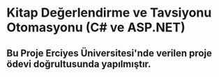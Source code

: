 # Kitap Değerlendirme ve Tavsiyonu Otomasyonu (C# ve ASP.NET)

## Bu Proje Erciyes Üniversitesi'nde verilen proje ödevi doğrultusunda yapılmıştır.
